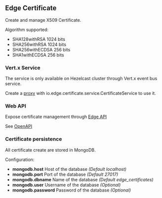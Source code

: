 Edge Certificate
------

Create and manage X509 Certificate.

Algorithm supported:

- SHA128withRSA 1024 bits
- SHA256withRSA 1024 bits
- SHA256withECDSA 256 bits
- SHA1withECDSA 256 bits

### Vert.x Service

The service is only available on Hezelcast cluster through Vert.x event bus service.

Create a [proxy](http://vertx.io/docs/vertx-service-proxy/java/#_proxy_creation) with io.edge.certificate.service.CertificateService to use it.

### Web API

Expose certificate management through [Edge API](https://github.com/Sebajuste/edge-api)

See [OpenAPI](src/main/resources/certificate-api.yaml)


### Certificate persistence

All certificate create are stored in MongoDB.

Configuration:

- **mongodb.host** Host of the database *(Default localhost)*
- **mongodb.port** Port of the database *(Default 27017)*
- **mongodb.dbname** Name of the database *(Default edge_certificates)*
- **mongodb.user** Username of the database *(Optional)*
- **mongodb.password** Password of the database *(Optional)*
